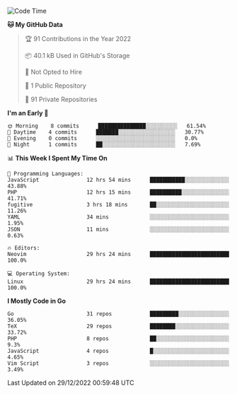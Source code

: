 
<!--START_SECTION:waka-->
![Code Time](http://img.shields.io/badge/Code%20Time-3%2C059%20hrs%2018%20mins-blue)

**🐱 My GitHub Data** 

> 🏆 91 Contributions in the Year 2022
 > 
> 📦 40.1 kB Used in GitHub's Storage 
 > 
> 🚫 Not Opted to Hire
 > 
> 📜 1 Public Repository 
 > 
> 🔑 91 Private Repositories  
 > 
**I'm an Early 🐤** 

```text
🌞 Morning    8 commits      ███████████████░░░░░░░░░░   61.54% 
🌆 Daytime    4 commits      ███████░░░░░░░░░░░░░░░░░░   30.77% 
🌃 Evening    0 commits      ░░░░░░░░░░░░░░░░░░░░░░░░░   0.0% 
🌙 Night      1 commits      ██░░░░░░░░░░░░░░░░░░░░░░░   7.69%

```


📊 **This Week I Spent My Time On** 

```text
💬 Programming Languages: 
JavaScript               12 hrs 54 mins      ███████████░░░░░░░░░░░░░░   43.88% 
PHP                      12 hrs 15 mins      ██████████░░░░░░░░░░░░░░░   41.71% 
fugitive                 3 hrs 18 mins       ██░░░░░░░░░░░░░░░░░░░░░░░   11.26% 
YAML                     34 mins             ░░░░░░░░░░░░░░░░░░░░░░░░░   1.95% 
JSON                     11 mins             ░░░░░░░░░░░░░░░░░░░░░░░░░   0.63%

🔥 Editors: 
Neovim                   29 hrs 24 mins      █████████████████████████   100.0%

💻 Operating System: 
Linux                    29 hrs 24 mins      █████████████████████████   100.0%

```

**I Mostly Code in Go** 

```text
Go                       31 repos            █████████░░░░░░░░░░░░░░░░   36.05% 
TeX                      29 repos            ████████░░░░░░░░░░░░░░░░░   33.72% 
PHP                      8 repos             ██░░░░░░░░░░░░░░░░░░░░░░░   9.3% 
JavaScript               4 repos             █░░░░░░░░░░░░░░░░░░░░░░░░   4.65% 
Vim Script               3 repos             ░░░░░░░░░░░░░░░░░░░░░░░░░   3.49%

```



 Last Updated on 29/12/2022 00:59:48 UTC
<!--END_SECTION:waka-->
